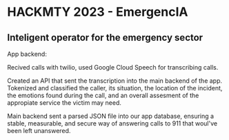 # HACKMTY 2023 - EmergencIA
## Inteligent operator for the emergency sector

App backend:

Recived calls with twilio, used Google Cloud Speech for transcribing calls.

Created an API that sent the transcription into the main backend of the app.
Tokenized and classified the caller, its situation, the location of the incident, the emotions found during the call, 
and an overall assesment of the appropiate service the victim may need.

Main backend sent a parsed JSON file into our app database, ensuring a stable, measurable, and secure way of answering calls to 911 that woul've been left unanswered.
